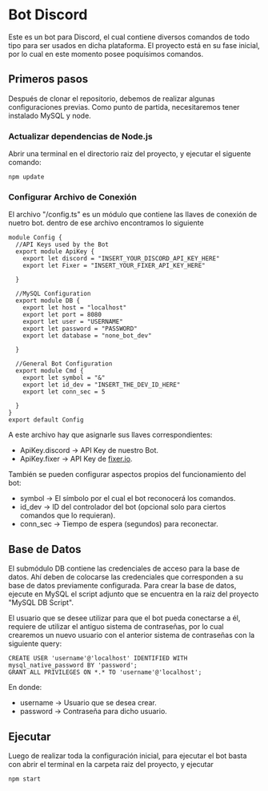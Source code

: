 
# Bot Discord

Este es un bot para Discord, el cual contiene diversos comandos de todo tipo para ser usados en dicha plataforma. El proyecto está en su fase inicial, por lo cual en este momento posee poquísimos comandos.

## Primeros pasos

Después de clonar el repositorio, debemos de realizar algunas configuraciones previas. Como punto de partida, necesitaremos tener instalado MySQL y node.

### Actualizar dependencias de Node.js
Abrir una terminal en el directorio raiz del proyecto, y ejecutar el siguente comando:
```
npm update
```

### Configurar Archivo de Conexión
El archivo "/config.ts" es un módulo que contiene las llaves de conexión de nuetro bot. dentro de ese archivo encontramos lo siguiente
```
module Config {
  //API Keys used by the Bot
  export module ApiKey {
    export let discord = "INSERT_YOUR_DISCORD_API_KEY_HERE"
    export let Fixer = "INSERT_YOUR_FIXER_API_KEY_HERE"

  }

  //MySQL Configuration
  export module DB {
    export let host = "localhost"
    export let port = 8080
    export let user = "USERNAME"
    export let password = "PASSWORD"
    export let database = "none_bot_dev"

  }

  //General Bot Configuration
  export module Cmd {
    export let symbol = "&"
    export let id_dev = "INSERT_THE_DEV_ID_HERE"
    export let conn_sec = 5

  }
}
export default Config
```

A este archivo hay que asignarle sus llaves correspondientes:
* ApiKey.discord -> API Key de nuestro Bot.
* ApiKey.fixer   -> API Key de [fixer.io](https://fixer.io/).

También se pueden configurar aspectos propios del funcionamiento del bot:
* symbol         -> El símbolo por el cual el bot reconocerá los comandos.
* id_dev         -> ID del controlador del bot (opcional solo para ciertos comandos que lo requieran).
* conn_sec       -> Tiempo de espera (segundos) para reconectar.

## Base de Datos
El submódulo DB contiene las credenciales de acceso para la base de datos. Ahí deben de colocarse las credenciales que corresponden a su base de datos previamente configurada. Para crear la base de datos, ejecute en MySQL el script adjunto que se encuentra en la raiz del proyecto "MySQL DB Script".

El usuario que se desee utilizar para que el bot pueda conectarse a él, requiere de utilizar el antiguo sistema de contraseñas, por lo cual crearemos un nuevo usuario con el anterior sistema de contraseñas con la siguiente query:
```
CREATE USER 'username'@'localhost' IDENTIFIED WITH mysql_native_password BY 'password';
GRANT ALL PRIVILEGES ON *.* TO 'username'@'localhost';
```
En donde:
* username -> Usuario que se desea crear.
* password -> Contraseña para dicho usuario.

## Ejecutar
Luego de realizar toda la configuración inicial, para ejecutar el bot basta con abrir el terminal en la carpeta raiz del proyecto, y ejecutar
```
npm start
```
